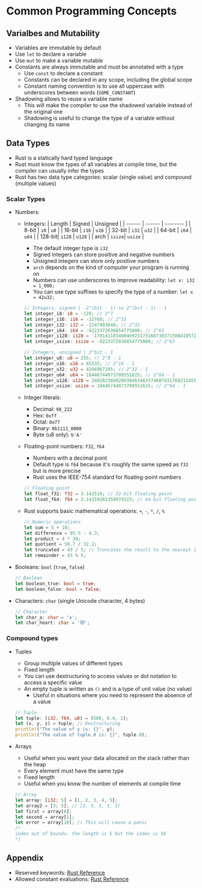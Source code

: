 # Common Programming Concepts

## Varialbes and Mutability

- Variables are immutable by default
- Use `let` to declare a variable
- Use `mut` to make a variable mutable
- Constants are always immutable and must be annotated with a type
  - Use `const` to declare a constant
  - Constants can be declared in any scope, including the global scope
  - Constant naming convention is to use all uppercase with underscores between words (`SOME_CONSTANT`)
- Shadowing allows to reuse a variable name
  - This will make the compiler to use the shadowed variable instead of the original one
  - Shadowing is useful to change the type of a variable without changing its name

## Data Types

- Rust is a statically hard typed language
- Rust must know the types of all variables at compile time, but the compiler can usually infer the types
- Rust has two data type categories: scalar (single value) and compound (multiple values)

### Scalar Types

- Numbers:

  - Integers:
    | Length | Signed | Unsigned |
    | ------ | ------ | -------- |
    | 8-bit | `i8` | `u8` |
    | 16-bit | `i16` | `u16` |
    | 32-bit | `i32` | `u32` |
    | 64-bit | `i64` | `u64` |
    | 128-bit| `i128` | `u128` |
    | arch | `isize`| `usize` |

    - The default integer type is `i32`
    - Signed integers can store positive and negative numbers
    - Unsigned integers can store only positive numbers
    - `arch` depends on the kind of computer your program is running on
    - Numbers can use underscores to improve readability: `let x: i32 = 1_000;`
    - You can use type suffixes to specify the type of a number: `let x = 42u32;`

    ```Rust
    // Integers, signed | -2^(bit - 1) to 2^(bit - 1) - 1
    let integer_i8: i8 = -128; // 2^7
    let integer_i16: i16 = -32768; // 2^15
    let integer_i32: i32 = -2147483648; // 2^31
    let integer_i64: i64 = -9223372036854775808; // 2^63
    let integer_i128: i128 = -170141183460469231731687303715884105728; // 2^127
    let integer_isize: isize = -9223372036854775808; // 2^63

    // Integers, unsigned | 2^bit - 1
    let integer_u8: u8 = 255; // 2^8 - 1
    let integer_u16: u16 = 65535; // 2^16 - 1
    let integer_u32: u32 = 4294967295; // 2^32 - 1
    let integer_u64: u64 = 18446744073709551615; // 2^64 - 1
    let integer_u128: u128 = 340282366920938463463374607431768211455; // 2^128 - 1
    let integer_usize: usize = 18446744073709551615; // 2^64 - 1
    ```

  - Integer literals:
    - Decimal: `98_222`
    - Hex: `0xff`
    - Octal: `0o77`
    - Binary: `0b1111_0000`
    - Byte (u8 only): `b'A'`
  - Floating-point numbers: `f32`, `f64`

    - Numbers with a decimal point
    - Default type is `f64` because it's roughly the same speed as `f32` but is more precise
    - Rust uses the IEEE-754 standard for floating-point numbers

    ```Rust
    // Floating point
    let float_f32: f32 = 3.141516; // 32-bit floating point
    let float_f64: f64 = 3.14159265358979323; // 64-bit floating point - More precise
    ```

  - Rust supports basic mathematical operations: `+`, `-`, `*`, `/`, `%`

    ```Rust
    // Numeric operations
    let sum = 5 + 10;
    let difference = 95.5 - 4.3;
    let product = 4 * 30;
    let quotient = 56.7 / 32.2;
    let truncated = 43 / 5; // Truncates the result to the nearest integer
    let remainder = 43 % 5;
    ```

- Booleans: `bool` (`true`, `false`)

  ```Rust
  // Boolean
  let boolean_true: bool = true;
  let boolean_false: bool = false;
  ```

- Characters: `char` (single Unicode character, 4 bytes)

  ```Rust
  // Character
  let char_a: char = 'a';
  let char_heart: char = '😻';
  ```

### Compound types

- Tuples

  - Group multiple values of different types
  - Fixed length
  - You can use destructuring to access values or dot notation to access a specific value
  - An empty tuple is written as `()` and is a type of unit value (no value)
    - Useful in situations where you need to represent the absence of a value

  ```Rust
  // Tuple
  let tuple: (i32, f64, u8) = (500, 6.4, 1);
  let (x, y, z) = tuple; // Destructuring
  println!("The value of y is: {}", y);
  println!("The value of tuple.0 is: {}", tuple.0);
  ```

- Arrays

  - Useful when you want your data allocated on the stack rather than the heap
  - Every element must have the same type
  - Fixed length
  - Useful when you know the number of elements at compile time

  ```Rust
  // Array
  let array: [i32; 5] = [1, 2, 3, 4, 5];
  let array2 = [3; 5]; // [3, 3, 3, 3, 3]
  let first = array[0];
  let second = array[1];
  let error = array[10]; // This will cause a panic
  /*
  index out of bounds: the length is 5 but the index is 10
  */
  ```

## Appendix

- Reserved keywords: [Rust Reference](https://doc.rust-lang.org/reference/keywords.html)
- Allowed constant evaluations: [Rust Reference](https://doc.rust-lang.org/reference/const_eval.html)
